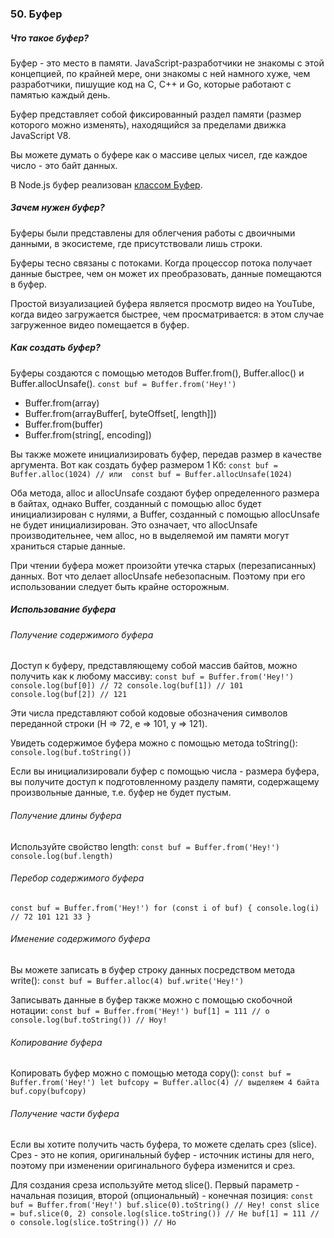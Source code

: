 ### 50\. Буфер

##### Что такое буфер?

Буфер - это место в памяти. JavaScript-разработчики не знакомы с этой концепцией, по крайней мере, они знакомы с ней намного хуже, чем разработчики, пишущие код на C, C++ и Go, которые работают с памятью каждый день. 

Буфер представляет собой фиксированный раздел памяти (размер которого можно изменять), находящийся за пределами движка JavaScript V8\. 

Вы можете думать о буфере как о массиве целых чисел, где каждое число - это байт данных. 

В Node.js буфер реализован [классом Буфер][anchor0]. 

##### Зачем нужен буфер?

Буферы были представлены для облегчения работы с двоичными данными, в экосистеме, где присутствовали лишь строки. 

Буферы тесно связаны с потоками. Когда процессор потока получает данные быстрее, чем он может их преобразовать, данные помещаются в буфер. 

Простой визуализацией буфера является просмотр видео на YouTube, когда видео загружается быстрее, чем просматривается: в этом случае загруженное видео помещается в буфер. 

##### Как создать буфер?

Буферы создаются с помощью методов Buffer.from(), Buffer.alloc() и Buffer.allocUnsafe(). 
`
const buf = Buffer.from('Hey!')
`

* Buffer.from(array)
* Buffer.from(arrayBuffer\[, byteOffset\[, length\]\])
* Buffer.from(buffer)
* Buffer.from(string\[, encoding\])

Вы также можете инициализировать буфер, передав размер в качестве аргумента. Вот как создать буфер размером 1 Кб:
`
const buf = Buffer.alloc(1024)
// или 
const buf = Buffer.allocUnsafe(1024)
`

Оба метода, alloc и allocUnsafe создают буфер определенного размера в байтах, однако Buffer, созданный с помощью alloc будет инициализирован с нулями, а Buffer, созданный с помощью allocUnsafe не будет инициализирован. Это означает, что allocUnsafe производительнее, чем alloc, но в выделяемой им памяти могут храниться старые данные. 

При чтении буфера может произойти утечка старых (перезаписанных) данных. Вот что делает allocUnsafe небезопасным. Поэтому при его использовании следует быть крайне осторожным. 

##### Использование буфера

###### Получение содержимого буфера

Доступ к буферу, представляющему собой массив байтов, можно получить как к любому массиву:
`
const buf = Buffer.from('Hey!')
console.log(buf[0]) // 72
console.log(buf[1]) // 101
console.log(buf[2]) // 121
`

Эти числа представляют собой кодовые обозначения символов переданной строки (H =\> 72, e =\> 101, y =\> 121). 

Увидеть содержимое буфера можно с помощью метода toString(): 
`
console.log(buf.toString())
`

Если вы инициализировали буфер с помощью числа - размера буфера, вы получите доступ к подготовленному разделу памяти, содержащему произвольные данные, т.е. буфер не будет пустым. 

###### Получение длины буфера

Используйте свойство length: 
`
const buf = Buffer.from('Hey!')
console.log(buf.length)
`

###### Перебор содержимого буфера
`
const buf = Buffer.from('Hey!')
for (const i of buf) {
    console.log(i) // 72 101 121 33
}
`

###### Именение содержимого буфера

Вы можете записать в буфер строку данных посредством метода write(): 
`
const buf = Buffer.alloc(4)
buf.write('Hey!')
`

Записывать данные в буфер также можно с помощью скобочной нотации: 
`
const buf = Buffer.from('Hey!')
buf[1] = 111 // o 
console.log(buf.toString()) // Hoy!
`

###### Копирование буфера

Копировать буфер можно с помощью метода copy():
`
const buf = Buffer.from('Hey!')
let bufcopy = Buffer.alloc(4) // выделяем 4 байта
buf.copy(bufcopy)
`

###### Получение части буфера

Если вы хотите получить часть буфера, то можете сделать срез (slice). Срез - это не копия, оригинальный буфер - источник истины для него, поэтому при изменении оригинального буфера изменится и срез. 

Для создания среза используйте метод slice(). Первый параметр - начальная позиция, второй (опциональный) - конечная позиция: 
`
const buf = Buffer.from('Hey!')
buf.slice(0).toString() // Hey!
const slice = buf.slice(0, 2)
console.log(slice.toString()) // He
buf[1] = 111 // o
console.log(slice.toString()) // Ho
`

[anchor0]: https://nodejs.org/api/buffer.html

